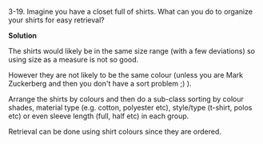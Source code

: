 3-19. Imagine you have a closet full of shirts. What can you do to organize your shirts for easy retrieval?

**Solution**

The shirts would likely be in the same size range (with a few deviations) so using size as a measure is not so good.

However they are not likely to be the same colour (unless you are Mark Zuckerberg and then you don't have a sort problem ;) ).

Arrange the shirts by colours and then do a sub-class sorting by colour shades, material type (e.g. cotton, polyester etc), style/type (t-shirt, polos etc) or even sleeve length (full, half etc) in each group.

Retrieval can be done using shirt colours since they are ordered.